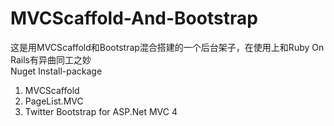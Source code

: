 MVCScaffold-And-Bootstrap
=========================

这是用MVCScaffold和Bootstrap混合搭建的一个后台架子，在使用上和Ruby On Rails有异曲同工之妙
<br/>Nuget Install-package
<ol>
<li>MVCScaffold</li>
<li>PageList.MVC</li>
<li>Twitter Bootstrap for ASP.Net MVC 4</li>
</ol>
